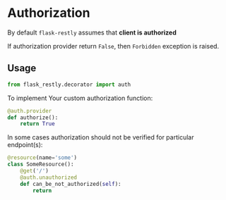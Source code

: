 # Authorization

By default `flask-restly` assumes that **client is authorized**

If authorization provider return `False`, then `Forbidden` exception is raised.

## Usage

```python
from flask_restly.decorator import auth
```

To implement Your custom authorization function:

```python
@auth.provider
def authorize():
    return True
```

In some cases authorization should not be verified for particular endpoint(s):

```python
@resource(name='some')
class SomeResource():
    @get('/')
    @auth.unauthorized
    def can_be_not_authorized(self):
        return

```
